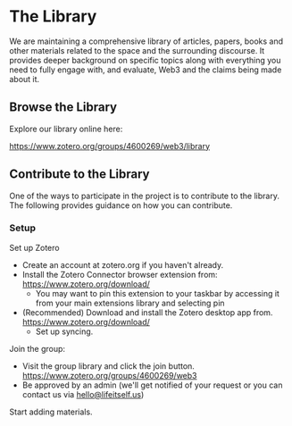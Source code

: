 # The Library

We are maintaining a comprehensive library of articles, papers, books and other materials related to the space and the surrounding discourse. It provides deeper background on specific topics along with everything you need to fully engage with, and evaluate, Web3 and the claims being made about it.

## Browse the Library

Explore our library online here:

https://www.zotero.org/groups/4600269/web3/library

## Contribute to the Library

One of the ways to participate in the project is to contribute to the library. The following provides guidance on how you can contribute.

### Setup

Set up Zotero

* Create an account at zotero.org if you haven't already.
* Install the Zotero Connector browser extension from: https://www.zotero.org/download/ 
  * You may want to pin this extension to your taskbar by accessing it from your main extensions library and selecting pin
* (Recommended) Download and install the Zotero desktop app from. https://www.zotero.org/download/ 
  * Set up syncing.

Join the group:

* Visit the group library and click the join button. https://www.zotero.org/groups/4600269/web3
* Be approved by an admin (we'll get notified of your request or you can contact us via hello@lifeitself.us)

Start adding materials.

